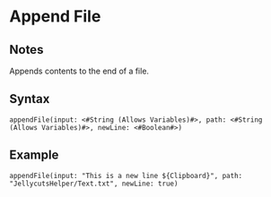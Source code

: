 # Append File
## Notes
Appends contents to the end of a file.
## Syntax
```
appendFile(input: <#String (Allows Variables)#>, path: <#String (Allows Variables)#>, newLine: <#Boolean#>)
```
## Example
```
appendFile(input: "This is a new line ${Clipboard}", path: "JellycutsHelper/Text.txt", newLine: true)
```